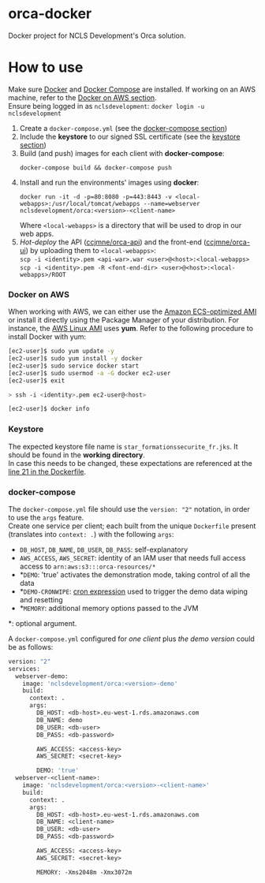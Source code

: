 # orca-docker
Docker project for NCLS Development's Orca solution.

# How to use
Make sure [Docker](https://docs.docker.com/#components) and [Docker Compose](https://docs.docker.com/compose/install/#/install-docker-compose) are installed. If working on an AWS machine, refer to the [Docker on AWS section](//github.com/ccjmne/orca-docker/blob/master/README.md#docker-on-aws).  
Ensure being logged in as `nclsdevelopment`: `docker login -u nclsdevelopment`

1. Create a `docker-compose.yml` (see the [docker-compose section](//github.com/ccjmne/orca-docker/blob/master/README.md#docker-compose))
2. Include the **keystore** to our signed SSL certificate (see the [keystore section](//github.com/ccjmne/orca-docker/blob/master/README.md#keystore))
3. Build (and push) images for each client with **docker-compose**:  
   ```
   docker-compose build && docker-compose push
   ```
4. Install and run the environments' images using **docker**:
   ```
   docker run -it -d -p=80:8080 -p=443:8443 -v <local-webapps>:/usr/local/tomcat/webapps --name=webserver nclsdevelopment/orca:<version>-<client-name>
   ```
   Where `<local-webapps>` is a directory that will be used to drop in our web apps.
5. *Hot-deploy* the API ([ccjmne/orca-api](//github.com/ccjmne/first-aid-officers-maintenance-api)) and the front-end ([ccjmne/orca-ui](//github.com/ccjmne/first-aid-officers-maintenance-ui)) by uploading them to `<local-webapps>`:  
   `scp -i <identity>.pem <api-war>.war <user>@<host>:<local-webapps>`  
   `scp -i <identity>.pem -R <font-end-dir> <user>@<host>:<local-webapps>/ROOT`

### Docker on AWS

When working with AWS, we can either use the [Amazon ECS-optimized AMI](http://docs.aws.amazon.com/AmazonECS/latest/developerguide/ecs-optimized_AMI.html) or install it directly using the Package Manager of your distribution. For instance, the [AWS Linux AMI](https://aws.amazon.com/amazon-linux-ami/) uses **yum**. Refer to the following procedure to install Docker with yum:
```sh
[ec2-user]$ sudo yum update -y
[ec2-user]$ sudo yum install -y docker
[ec2-user]$ sudo service docker start
[ec2-user]$ sudo usermod -a -G docker ec2-user
[ec2-user]$ exit

> ssh -i <identity>.pem ec2-user@<host>

[ec2-user]$ docker info
```

### Keystore
The expected keystore file name is `star_formationssecurite_fr.jks`. It should be found in the **working directory**.  
In case this needs to be changed, these expectations are referenced at the [line 21 in the Dockerfile](//github.com/ccjmne/orca-docker/blob/master/docker-compose/Dockerfile#L21).

### docker-compose
The `docker-compose.yml` file should use the `version: "2"` notation, in order to use the `args` feature.  
Create one service per client; each built from the unique `Dockerfile` present (translates into `context: .`) with the following `args`:

- `DB_HOST`, `DB_NAME`, `DB_USER`, `DB_PASS`: self-explanatory
- `AWS_ACCESS`, `AWS_SECRET`: identity of an IAM user that needs full access access to `arn:aws:s3:::orca-resources/*`
- \*`DEMO`: 'true' activates the demonstration mode, taking control of all the data
- \*`DEMO-CRONWIPE`: [cron expression](http://www.quartz-scheduler.org/documentation/quartz-2.2.x/tutorials/crontrigger.html#format) used to trigger the demo data wiping and resetting
- \*`MEMORY`: additional memory options passed to the JVM

\*: optional argument.

A `docker-compose.yml` configured for *one client* plus *the demo version* could be as follows:

```dockerfile
version: "2"
services:
  webserver-demo:
    image: 'nclsdevelopment/orca:<version>-demo'
    build:
      context: .
      args:
        DB_HOST: <db-host>.eu-west-1.rds.amazonaws.com
        DB_NAME: demo
        DB_USER: <db-user>
        DB_PASS: <db-password>

        AWS_ACCESS: <access-key>
        AWS_SECRET: <secret-key>

        DEMO: 'true'
  webserver-<client-name>:
    image: 'nclsdevelopment/orca:<version>-<client-name>'
    build:
      context: .
      args:
        DB_HOST: <db-host>.eu-west-1.rds.amazonaws.com
        DB_NAME: <client-name>
        DB_USER: <db-user>
        DB_PASS: <db-password>

        AWS_ACCESS: <access-key>
        AWS_SECRET: <secret-key>

        MEMORY: -Xms2048m -Xmx3072m
```
